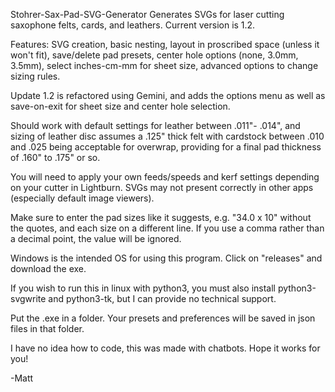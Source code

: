 Stohrer-Sax-Pad-SVG-Generator
Generates SVGs for laser cutting saxophone felts, cards, and leathers. Current version is 1.2.

Features: SVG creation, basic nesting, layout in proscribed space (unless it won't fit), save/delete pad presets, center hole options (none, 3.0mm, 3.5mm), select inches-cm-mm for sheet size, advanced options to change sizing rules.  

Update 1.2 is refactored using Gemini, and adds the options menu as well as save-on-exit for sheet size and center hole selection.  


Should work with default settings for leather between .011"- .014", and sizing of leather disc assumes a .125" thick felt with cardstock between .010 and .025 being acceptable for overwrap, providing for a final pad thickness of .160" to .175" or so.

You will need to apply your own feeds/speeds and kerf settings depending on your cutter in Lightburn. SVGs may not present correctly in other apps (especially default image viewers). 

Make sure to enter the pad sizes like it suggests, e.g. "34.0 x 10" without the quotes, and each size on a different line.  If you use a comma rather than a decimal point, the value will be ignored.  

Windows is the intended OS for using this program.  Click on "releases" and download the exe. 

If you wish to run this in linux with python3, you must also install python3-svgwrite and python3-tk, but I can provide no technical support.

Put the .exe in a folder. Your presets and preferences will be saved in json files in that folder.

I have no idea how to code, this was made with chatbots. Hope it works for you!

-Matt
